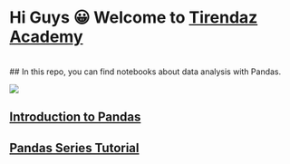 # Hi Guys 😀 Welcome to [Tirendaz Academy](https://www.youtube.com/channel/UCFU9Go20p01kC64w-tmFORw) 
</br> 
## In this repo, you can find notebooks about data analysis with Pandas.

![](![image](https://user-images.githubusercontent.com/55794407/169645549-8790067d-7ae8-4f73-a5bf-aa2bd8d20234.png))


## [Introduction to Pandas](https://www.youtube.com/watch?v=2qP_EpoZrPI)
## [Pandas Series Tutorial](https://www.youtube.com/watch?v=JHpjmvfMieU)

